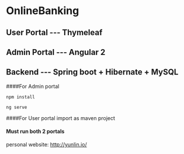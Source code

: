 # OnlineBanking

## User Portal --- Thymeleaf
## Admin Portal --- Angular 2
## Backend --- Spring boot + Hibernate + MySQL

####For Admin portal

`
npm install
`

`
ng serve
`

####For User portal
import as maven project

#### Must run both 2 portals

personal website: http://yunlin.io/
